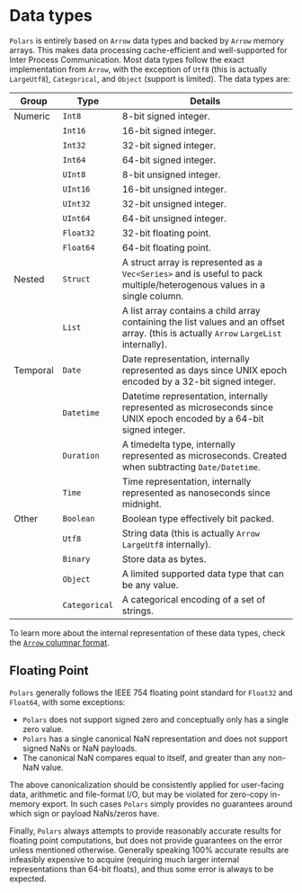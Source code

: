 # Data types

`Polars` is entirely based on `Arrow` data types and backed by `Arrow` memory arrays. This makes data processing
cache-efficient and well-supported for Inter Process Communication. Most data types follow the exact implementation
from `Arrow`, with the exception of `Utf8` (this is actually `LargeUtf8`), `Categorical`, and `Object` (support is limited). The data types are:

| Group    | Type          | Details                                                                                                                                |
| -------- | ------------- | -------------------------------------------------------------------------------------------------------------------------------------- |
| Numeric  | `Int8`        | 8-bit signed integer.                                                                                                                  |
|          | `Int16`       | 16-bit signed integer.                                                                                                                 |
|          | `Int32`       | 32-bit signed integer.                                                                                                                 |
|          | `Int64`       | 64-bit signed integer.                                                                                                                 |
|          | `UInt8`       | 8-bit unsigned integer.                                                                                                                |
|          | `UInt16`      | 16-bit unsigned integer.                                                                                                               |
|          | `UInt32`      | 32-bit unsigned integer.                                                                                                               |
|          | `UInt64`      | 64-bit unsigned integer.                                                                                                               |
|          | `Float32`     | 32-bit floating point.                                                                                                                 |
|          | `Float64`     | 64-bit floating point.                                                                                                                 |
| Nested   | `Struct`      | A struct array is represented as a `Vec<Series>` and is useful to pack multiple/heterogenous values in a single column.                |
|          | `List`        | A list array contains a child array containing the list values and an offset array. (this is actually `Arrow` `LargeList` internally). |
| Temporal | `Date`        | Date representation, internally represented as days since UNIX epoch encoded by a 32-bit signed integer.                               |
|          | `Datetime`    | Datetime representation, internally represented as microseconds since UNIX epoch encoded by a 64-bit signed integer.                   |
|          | `Duration`    | A timedelta type, internally represented as microseconds. Created when subtracting `Date/Datetime`.                                    |
|          | `Time`        | Time representation, internally represented as nanoseconds since midnight.                                                             |
| Other    | `Boolean`     | Boolean type effectively bit packed.                                                                                                   |
|          | `Utf8`        | String data (this is actually `Arrow` `LargeUtf8` internally).                                                                         |
|          | `Binary`      | Store data as bytes.                                                                                                                   |
|          | `Object`      | A limited supported data type that can be any value.                                                                                   |
|          | `Categorical` | A categorical encoding of a set of strings.                                                                                            |

To learn more about the internal representation of these data types, check the [`Arrow` columnar format](https://arrow.apache.org/docs/format/Columnar.html).

## Floating Point

`Polars` generally follows the IEEE 754 floating point standard for `Float32` and `Float64`, with some exceptions:

- `Polars` does not support signed zero and conceptually only has a single zero value.
- `Polars` has a single canonical NaN representation and does not support signed NaNs or NaN payloads.
- The canonical NaN compares equal to itself, and greater than any non-NaN value.

The above canonicalization should be consistently applied for user-facing data, arithmetic
and file-format I/O, but may be violated for zero-copy in-memory export. In such
cases `Polars` simply provides no guarantees around which sign or payload NaNs/zeros
have.

Finally, `Polars` always attempts to provide reasonably accurate results for floating point computations, but does not provide guarantees
on the error unless mentioned otherwise. Generally speaking 100% accurate results are infeasibly expensive to acquire (requiring
much larger internal representations than 64-bit floats), and thus some error is always to be expected.
